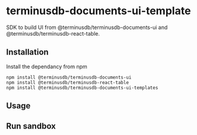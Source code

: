 
# terminusdb-documents-ui-template
SDK to build UI from @terminusdb/terminusdb-documents-ui and @terminusdb/terminusdb-react-table. 

## Installation
Install the dependancy from npm
```
npm install @terminusdb/terminusdb-documents-ui
npm install @terminusdb/terminusdb-react-table
npm install @terminusdb/terminusdb-documents-ui-templates
```

## Usage

  
## Run sandbox

